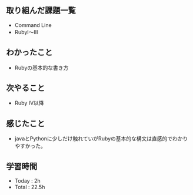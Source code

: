 ## 取り組んだ課題一覧
  - Command Line
  - RubyⅠ〜Ⅲ
## わかったこと
  - Rubyの基本的な書き方
## 次やること
  - Ruby Ⅳ以降
## 感じたこと
  - javaとPythonに少しだけ触れていがRubyの基本的な構文は直感的でわかりやすかった。
## 学習時間
  - Today : 2h
  - Total : 22.5h
